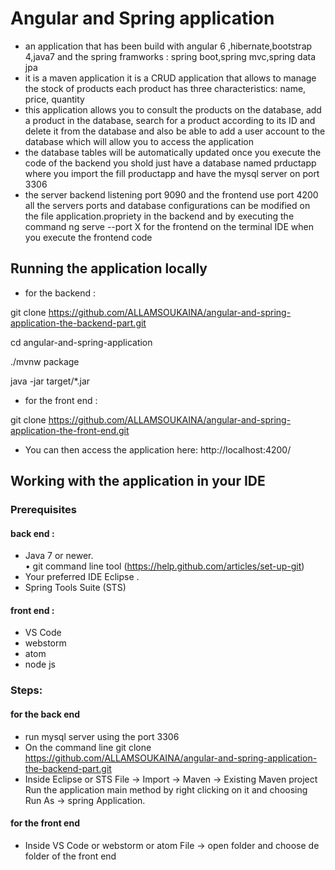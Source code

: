 # Angular and Spring application
* an application that has been build with angular 6 ,hibernate,bootstrap 4,java7 and the spring framworks : spring boot,spring mvc,spring data jpa 
* it is a maven application it is a CRUD application that allows to manage the stock of products each product has three characteristics: name, price, quantity
* this application allows you to consult the products on the database, add a product in the database, search for a product according to its ID and delete it from the database and also be able to add a user account to the database which will allow you to access the application 
* the database tables will be automatically updated once you execute the code of the backend you shold just have a database named prductapp  where you import the fill productapp and have the mysql server on port 3306 
* the server backend listening port 9090 and the frontend use port 4200 all the servers ports and database configurations can be modified on the file application.propriety in the backend and by executing the command ng serve --port X for the frontend on the terminal IDE when you execute the frontend code
## Running the application locally
* for the backend : 

git clone https://github.com/ALLAMSOUKAINA/angular-and-spring-application-the-backend-part.git

cd angular-and-spring-application

./mvnw package

java -jar target/*.jar
* for the front end : 

git clone https://github.com/ALLAMSOUKAINA/angular-and-spring-application-the-front-end.git


* You can then access the application here: http://localhost:4200/

## Working with the application in your IDE
### Prerequisites
#### back end :
* Java 7 or newer.  
•	git command line tool (https://help.github.com/articles/set-up-git) 
* Your preferred IDE Eclipse . 
* Spring Tools Suite (STS) 
#### front end :
* VS Code
* webstorm 
* atom 
* node js

### Steps:
#### for the back end
+ run mysql server using the port 3306
+ On the command line git clone https://github.com/ALLAMSOUKAINA/angular-and-spring-application-the-backend-part.git 
+ Inside Eclipse or STS File -> Import -> Maven -> Existing Maven project Run the application main method by right clicking on it and choosing Run As -> spring Application.

#### for the front end
+ Inside VS Code or webstorm or atom File -> open folder and choose de folder of the front end
